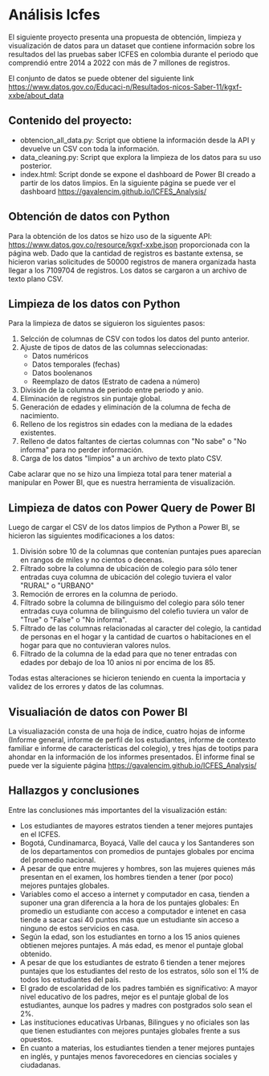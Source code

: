 # Análisis Icfes
El siguiente proyecto presenta una propuesta de obtención, limpieza y visualización de datos para un dataset que contiene información sobre los resultados del las pruebas saber ICFES en colombia durante el periodo que comprendió entre 2014 a 2022 con más de 7 millones de registros. 

El conjunto de datos se puede obtener del siguiente link https://www.datos.gov.co/Educaci-n/Resultados-nicos-Saber-11/kgxf-xxbe/about_data

## Contenido del proyecto:
- obtencion_all_data.py: Script que obtiene la información desde la API y devuelve un CSV con toda la información.
- data_cleaning.py: Script que explora la limpieza de los datos para su uso posterior.
- index.html: Script donde se expone el dashboard de Power BI creado a partir de los datos limpios.
En la siguiente página se puede ver el dashboard https://gavalencim.github.io/ICFES_Analysis/

## Obtención de datos con Python
Para la obtención de los datos se hizo uso de la siguente API: https://www.datos.gov.co/resource/kgxf-xxbe.json proporcionada con la página web.
Dado que la cantidad de registros es bastante extensa, se hicieron varias solicitudes de 50000 registros de manera organizada hasta llegar a los 7109704 de registros. Los datos se cargaron a un archivo de texto plano CSV. 

## Limpieza de los datos con Python
Para la limpieza de datos se siguieron los siguientes pasos:
1. Selcción de columnas de CSV con todos los datos del punto anterior.
2. Ajuste de tipos de datos de las columnas seleccionadas:
   * Datos numéricos
   * Datos temporales (fechas)
   * Datos boolenanos
   * Reemplazo de datos (Estrato de cadena a número)
3. División de la columna de periodo entre periodo y anio.
4. Eliminación de registros sin puntaje global.
5. Generación de edades y eliminación de la columna de fecha de nacimiento.
6. Relleno de los registros sin edades con la mediana de la edades existentes.
7. Relleno de datos faltantes de ciertas columnas con "No sabe" o "No informa" para no perder información.
8. Carga de los datos "limpios" a un archivo de texto plato CSV.

Cabe aclarar que no se hizo una limpieza total para tener material a manipular en Power BI, que es nuestra herramienta de visualización.  

## Limpieza de datos con Power Query de Power BI
Luego de cargar el CSV de los datos limpios de Python a Power BI, se hicieron las siguientes modificaciones a los datos:
1. División sobre 10 de la columnas que contenían puntajes pues aparecían en rangos de miles y no cientos o decenas.
2. Filtrado sobre la columna de ubicación de colegio para sólo tener entradas cuya columna de ubicación del colegio tuviera el valor "RURAL" o "URBANO"
3. Remoción de errores en la columna de periodo.
4. Filtrado sobre la columna de bilinguismo del colegio para sólo tener entradas cuya columna de bilinguismo del colefio tuviera un valor de "True" o "False" o "No informa".
5. Filtrado de las columnas relacionadas al caracter del colegio, la cantidad de personas en el hogar y la cantidad de cuartos o habitaciones en el hogar para que no contuvieran valores nulos.
6. Filtrado de la columna de la edad para que no tener entradas con edades por debajo de loa 10 anios ni por encima de los 85.

Todas estas alteraciones se hicieron teniendo en cuenta la importacia y validez de los errores y datos de las columnas.

## Visualiación de datos con Power BI
La visualiazación consta de una hoja de índice, cuatro hojas de informe (Informe general, informe de perfil de los estudiantes, informe de contexto familiar e informe de características del colegio), y tres hjas de tootips para ahondar en la información de los informes presentados. El informe final se puede ver la siguiente página https://gavalencim.github.io/ICFES_Analysis/

## Hallazgos y conclusiones
Entre las conclusiones más importantes del la visualización están:
* Los estudiantes de mayores estratos tienden a tener mejores puntajes en el ICFES.
* Bogotá, Cundinamarca, Boyacá, Valle del cauca y los Santanderes son de los departamentos con promedios de puntajes globales por encima del promedio nacional.
* A pesar de que entre mujeres y hombres, son las mujeres quienes más presentan en el examen, los hombres tienden a tener (por poco) mejores puntajes globales.
* Variables como el acceso a internet y computador en casa, tienden a suponer una gran diferencia a la hora de los puntajes globales: En promedio un estudiante con acceso a computador e intenet en casa tiende a sacar casi 40 puntos más que un estudiante sin acceso a ninguno de estos servicios en casa.
* Según la edad, son los estudiantes en torno a los 15 anios quienes obtienen mejores puntajes. A más edad, es menor el puntaje global obtenido.
* A pesar de que los estudiantes de estrato 6 tienden a tener mejores puntajes que los estudiantes del resto de los estratos, sólo son el 1% de todos los estudiantes del país.
* El grado de escolaridad de los padres también es significativo: A mayor nivel educativo de los padres, mejor es el puntaje global de los estudiantes, aunque los padres y madres con postgrados solo sean el 2%.
* Las instituciones educativas Urbanas, Bilingues y no oficiales son las que tienen estudiantes con mejores puntajes globales frente a sus opuestos.
* En cuanto a materias, los estudiantes tienden a tener mejores puntajes en inglés, y puntajes menos favorecedores en ciencias sociales y ciudadanas.




